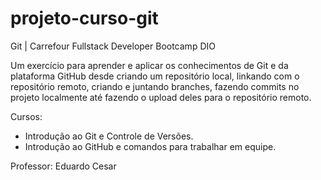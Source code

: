 # projeto-curso-git
Git | Carrefour Fullstack Developer Bootcamp DIO

Um exercício para aprender e aplicar os conhecimentos de Git e da plataforma GitHub desde criando um repositório local, linkando com o repositório remoto, criando e juntando branches, fazendo commits no projeto localmente até fazendo o upload deles para o repositório remoto.

Cursos: 
- Introdução ao Git e Controle de Versões.
- Introdução ao GitHub e comandos para trabalhar em equipe.

Professor: Eduardo Cesar
